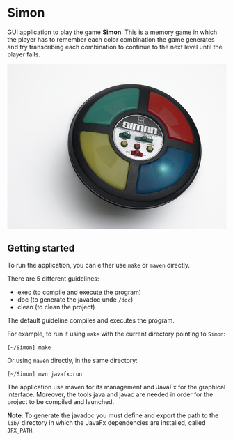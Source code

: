 # Simon

GUI application to play the game __Simon__. This is a memory game in which the player
has to remember each color combination the game generates and try transcribing each
combination to continue to the next level until the player fails.

![Simon logo](/ressources/simon-pic.jpg)

## Getting started

To run the application, you can either use `make` or `maven` directly.

There are 5 different guidelines:
* exec (to compile and execute the program)
* doc (to generate the javadoc unde `/doc`)
* clean (to clean the project)

The default guideline compiles and executes the program.

For example, to run it using `make` with the current directory pointing to `Simon`:

```
[~/Simon] make
```

Or using `maven` directly, in the same directory:

```
[~/Simon] mvn javafx:run
```

The application use maven for its management and JavaFx for the graphical interface. Moreover, 
the tools java and javac are needed in order for the project to be compiled and launched.

__Note__: To generate the javadoc you must define and export the path to the `lib/` directory
in which the JavaFx dependencies are installed, called `JFX_PATH`.

